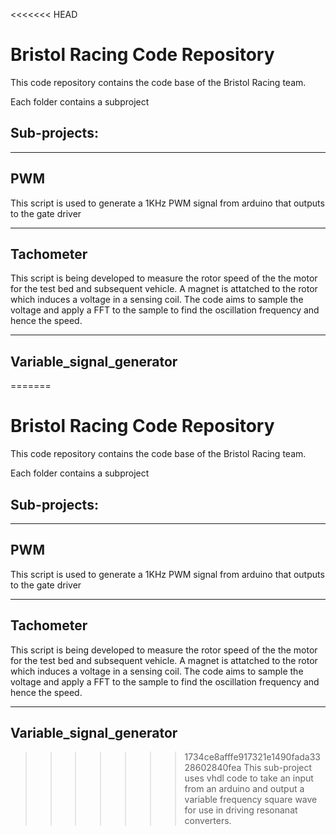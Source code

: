 <<<<<<< HEAD
# Bristol Racing Code Repository

This code repository contains the code base of the Bristol Racing team.

Each folder contains a subproject

## Sub-projects:
***
## PWM
This script is used to generate a 1KHz PWM signal from arduino that outputs to the gate driver
***
## Tachometer
This script is being developed to measure the rotor speed of the the motor for the test bed and subsequent vehicle. A magnet is attatched to the rotor which induces a voltage in a sensing coil. The code aims to sample the voltage and apply a FFT to the sample to find the oscillation frequency and hence the speed.
***
## Variable_signal_generator
=======
# Bristol Racing Code Repository

This code repository contains the code base of the Bristol Racing team.

Each folder contains a subproject

## Sub-projects:
***
## PWM
This script is used to generate a 1KHz PWM signal from arduino that outputs to the gate driver
***
## Tachometer
This script is being developed to measure the rotor speed of the the motor for the test bed and subsequent vehicle. A magnet is attatched to the rotor which induces a voltage in a sensing coil. The code aims to sample the voltage and apply a FFT to the sample to find the oscillation frequency and hence the speed.
***
## Variable_signal_generator
>>>>>>> 1734ce8afffe917321e1490fada3328602840fea
This sub-project uses vhdl code to take an input from an arduino and output a variable frequency square wave for use in driving resonanat converters.